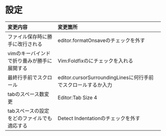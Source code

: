 # 設定<br>
| 変更内容 | 変更箇所 |
|:---                                        |:---                                 |
| ファイル保存時に勝手に改行される            | editor.formatOnsaveのチェックを外す |
| vimのキーバインドで折り畳みが勝手に展開する | Vim:Foldfixのにチェックを入れる      |
| 最終行手前でスクロール                      | editor.cursorSurroundingLinesに何行手前でスクロールするか入力 |
| tabのスペース数変更                         | Editor:Tab Size 4 |
| tabスペースの設定をどのファイルでも適応する  | Detect Indentationのチェックを外す |
